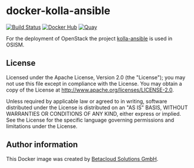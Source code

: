 # docker-kolla-ansible

[![Build Status](https://travis-ci.org/osism/docker-kolla-ansible.svg?branch=master)](https://travis-ci.org/osism/docker-kolla-ansible)
[![Docker Hub](https://img.shields.io/badge/Docker%20Hub-osism%2Fkolla--ansible-blue.svg)](https://hub.docker.com/r/osism/kolla-ansible/)
[![Quay](https://img.shields.io/badge/Quay-osism%2Fkolla--ansible-blue.svg)](https://quay.io/repository/osism/kolla-ansible)

For the deployment of OpenStack the project [kolla-ansible](https://github.com/openstack/kolla-ansible)
is used in OSISM.

## License

Licensed under the Apache License, Version 2.0 (the "License");
you may not use this file except in compliance with the License.
You may obtain a copy of the License at http://www.apache.org/licenses/LICENSE-2.0.

Unless required by applicable law or agreed to in writing, software
distributed under the License is distributed on an "AS IS" BASIS,
WITHOUT WARRANTIES OR CONDITIONS OF ANY KIND, either express or implied.
See the License for the specific language governing permissions and
limitations under the License.

## Author information

This Docker image was created by [Betacloud Solutions GmbH](https://www.betacloud-solutions.de).
